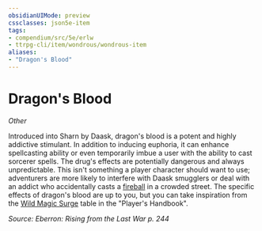 ```yaml
---
obsidianUIMode: preview
cssclasses: json5e-item
tags:
- compendium/src/5e/erlw
- ttrpg-cli/item/wondrous/wondrous-item
aliases: 
- "Dragon's Blood"
---
```

# Dragon's Blood
*Other*  


Introduced into Sharn by Daask, dragon's blood is a potent and highly addictive stimulant. In addition to inducing euphoria, it can enhance spellcasting ability or even temporarily imbue a user with the ability to cast sorcerer spells. The drug's effects are potentially dangerous and always unpredictable. This isn't something a player character should want to use; adventurers are more likely to interfere with Daask smugglers or deal with an addict who accidentally casts a [fireball](/3-Mechanics/CLI/spells/fireball.md) in a crowded street. The specific effects of dragon's blood are up to you, but you can take inspiration from the [Wild Magic Surge](/3-Mechanics/CLI/tables/wild-magic-surge.md) table in the "Player's Handbook".

*Source: Eberron: Rising from the Last War p. 244*